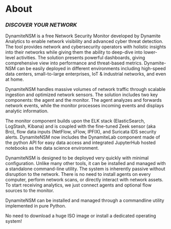 # About
### *DISCOVER YOUR NETWORK*

DynamiteNSM is a free Network Security Monitor developed by Dynamite Analytics to enable network visibility and advanced cyber threat detection. The tool provides network and cybersecurity operators with holistic insights into their networks while giving them the ability to deep-dive into lower-level activities.
The solution presents powerful dashboards, giving comprehensive view into performance and threat-based metrics. Dynamite-NSM can be easily deployed in different environments including high-speed data centers, small-to-large enterprises, IoT & industrial networks, and even at home.

DynamiteNSM handles massive volumes of network traffic through scalable ingestion and optimized network sensors. The solution includes two key components: the agent and the monitor. The agent analyzes and forwards network events, while the monitor processes incoming events and displays analytic information.

The monitor component builds upon the ELK stack (ElasticSearch, LogStash, Kibana) and is coupled with the fine-tuned Zeek sensor (aka Bro), flow data inputs (NetFlow, sFlow, IPFIX), and Suricata IDS security alerts. DynamiteNSM now includes the DynamiteLab component made of the python API for easy data access and integrated JupyterHub hosted notebooks as the data science environment.

DynamiteNSM is designed to be deployed very quickly with minimal configuration. Unlike many other tools, it can be installed and managed with a standalone command-line utility. The system is inherently passive without disruption to the network. There is no need to install agents on every computer, perform network scans, or directly interact with network assets. To start receiving analytics, we just connect agents and optional flow sources to the monitor.

DynamiteNSM can be installed and managed through a commandline utility implemented in pure Python.

No need to download a huge ISO image or install a dedicated operating system!
